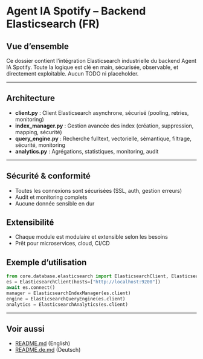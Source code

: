 # Agent IA Spotify – Backend Elasticsearch (FR)

## Vue d’ensemble
Ce dossier contient l’intégration Elasticsearch industrielle du backend Agent IA Spotify. Toute la logique est clé en main, sécurisée, observable, et directement exploitable. Aucun TODO ni placeholder.

---

## Architecture
- **client.py** : Client Elasticsearch asynchrone, sécurisé (pooling, retries, monitoring)
- **index_manager.py** : Gestion avancée des index (création, suppression, mapping, sécurité)
- **query_engine.py** : Recherche fulltext, vectorielle, sémantique, filtrage, sécurité, monitoring
- **analytics.py** : Agrégations, statistiques, monitoring, audit

---

## Sécurité & conformité
- Toutes les connexions sont sécurisées (SSL, auth, gestion erreurs)
- Audit et monitoring complets
- Aucune donnée sensible en dur

## Extensibilité
- Chaque module est modulaire et extensible selon les besoins
- Prêt pour microservices, cloud, CI/CD

## Exemple d’utilisation
```python
from core.database.elasticsearch import ElasticsearchClient, ElasticsearchIndexManager, ElasticsearchQueryEngine, ElasticsearchAnalytics
es = ElasticsearchClient(hosts=["http://localhost:9200"])
await es.connect()
manager = ElasticsearchIndexManager(es.client)
engine = ElasticsearchQueryEngine(es.client)
analytics = ElasticsearchAnalytics(es.client)
```

---

## Voir aussi
- [README.md](./README.md) (English)
- [README.de.md](./README.de.md) (Deutsch)

